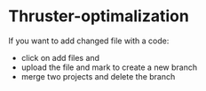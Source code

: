 # Thruster-optimalization
If you want to add changed file with a code:
- click on add files and 
- upload the file and mark to create a new branch
- merge two projects and delete the branch 
